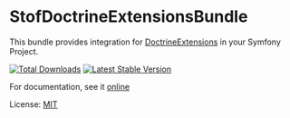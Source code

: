 # StofDoctrineExtensionsBundle

This bundle provides integration for
[DoctrineExtensions](https://github.com/Atlantic18/DoctrineExtensions) in
your Symfony Project.

[![Total Downloads](https://poser.pugx.org/stof/doctrine-extensions-bundle/downloads.png)](https://packagist.org/packages/stof/doctrine-extensions-bundle)
[![Latest Stable Version](https://poser.pugx.org/stof/doctrine-extensions-bundle/v/stable.png)](https://packagist.org/packages/stof/doctrine-extensions-bundle)

For documentation, see it [online](https://symfony.com/doc/master/bundles/StofDoctrineExtensionsBundle/index.html)

License: [MIT](LICENSE)
